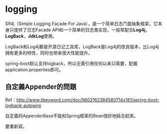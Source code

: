 # logging

Slf4j（Simple Logging Façade For Java），是一个简单日志门面抽象框架，它本身只提供了日志Facade API和一个简单的日志类实现，一般常配合**Log4j**，**LogBack**，**JdkLog**使用。

LogBack和Log4j都是开源日记工具库，LogBack是Log4j的改良版本，比Log4j拥有更多的特性，同时也带来很大性能提升。

spring-boot默认支持logback，所以无需引用任何以来只需要，配置application.properties即可。

## 自定義Appender的問題

Ref：http://www.itkeyword.com/doc/9602162384580714x181/spring-boot-logback-autowire

自定義的AppenderBase<ILoggingEvent>不能和Spring框架的Bean很好地結合起來。

要重新寫。